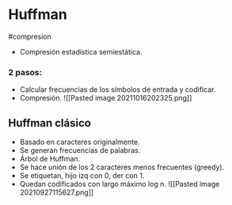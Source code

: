 # Huffman
#compresion 
- Compresión estadística semiestática.
### 2 pasos:
- Calcular frecuencias de los símbolos de entrada y codificar.
- Compresión. 
![[Pasted image 20211016202325.png]]
## Huffman clásico
- Basado en caracteres originalmente.
- Se generan frecuencias de palabras.
- Árbol de Huffman.
- Se hace unión de los 2 caracteres menos frecuentes (greedy).
- Se etiquetan, hijo izq con 0, der con 1.
- Quedan codificados con largo máximo log n.
![[Pasted image 20210927115627.png]]
